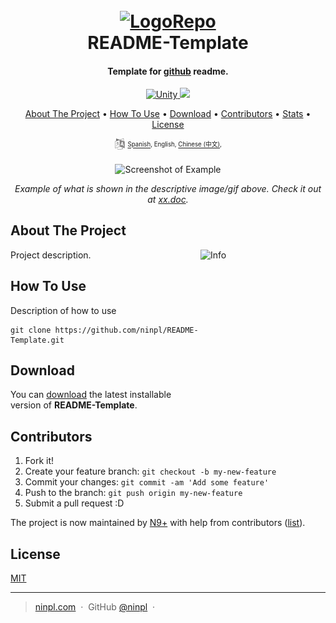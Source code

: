 
<h1 align="center">
  <br>
  <a href="https://github.com/ninpl/README-Template"><img src="./res/logo.png" alt="LogoRepo" width="100"></a>
  <br>
  README-Template
  <br>
</h1>

<h4 align="center">Template for <a href="https://github.com/ninpl/README-Template" target="_blank">github</a> readme.</h4>

<p align="center">
  <a href="https://unity.com/">
    <img src="https://img.shields.io/badge/Unity-2019.4%2B-brightgreen"
         alt="Unity">
  </a>
  <a href="https://docs.unity3d.com/2019.4/Documentation/Manual/dotnetProfileSupport.html">
    <img src="https://img.shields.io/badge/.NET-4.x-blue">
  </a>
</p>

<p align="center">
  <a href="#about-the-project">About The Project</a> •
  <a href="#how-to-use">How To Use</a> •
  <a href="#download">Download</a> •
  <a href="#contributors">Contributors</a> •
  <a href="#colaboradores">Stats</a> •
  <a href="#license">License</a>
</p>
<p align="center">
<sup>
      <img src="./res/idioma.png" width="18" height="18">
      <sup>
            <a href="./README.md">Spanish</a>,
            English,
            <a href="./README.md">Chinese (中文)</a>,
      </sup>
</sup>
</p>

<p align="center"><img src="./res/fondo.png" width=600 alt="Screenshot of Example"></p>

<p align="center"><em>Example of what is shown in the descriptive image/gif above. Check it out at <a href="https://github.com/ninpl/README-Template">xx.doc</a>.</em></p>

## About The Project

<img src="./res/info.png" align="right"
     alt="Info" width="200" height="320">
     
Project description.

## How To Use

Description of how to use

```
git clone https://github.com/ninpl/README-Template.git
```
  
## Download

You can [download](https://github.com/ninpl/README-Template/releases) the latest installable version of **README-Template**.
  
## Contributors

1. Fork it!
2. Create your feature branch: `git checkout -b my-new-feature`
3. Commit your changes: `git commit -am 'Add some feature'`
4. Push to the branch: `git push origin my-new-feature`
5. Submit a pull request :D

The project is now maintained by [N9+](https://github.com/ninpl) with help from contributors ([list](https://github.com/ninpl/README-Template/graphs/contributors)).

<!--

| [<img src="https://avatars3.githubusercontent.com/u/7427480?s=460&u=6c19110c744836fd6265dd1b4781e6ddd22dd20a&v=4" width="100px;"/><br /><sub><b>N9+</b></sub>](https://ninpl.com)<br />  |  |  |  |  | | |
| :-----------------------------------------------------------------------------------------------------------------------------------------------------------------: | :-----------------------------------------------------------------------------------------------------------------------------------------------------------------------: | :-------------------------------------------------------------------------------------------------------------------------------------------------------------------: | :-------------------------------------------------------------------------------------------------------------------------------------------------------------: | :------------------------------------------------------------------------------------------------------------------------------------------------------------: | :---------------------------------------------------------------------------------------------------------------------------------------------------------------------------: | :-----------------------------------------------------------------------------------------------------------------------------------------------------------: |


## Stats

![Alt](https://repobeats.axiom.co/api/embed/20fb653bc451e48b62a381f653659af4a04816af.svg "Repobeats analytics image")

-->

## License
[MIT](https://github.com/ninpl/README-Template/blob/master/LICENSE)

---

> [ninpl.com](https://ninpl.com) &nbsp;&middot;&nbsp;
> GitHub [@ninpl](https://github.com/ninpl) &nbsp;&middot;&nbsp;
